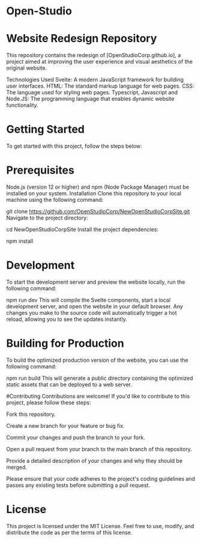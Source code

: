 # Open-Studio
# Website Redesign Repository
This repository contains the redesign of [OpenStudioCorp.github.io], a project aimed at improving the user experience and visual aesthetics of the original website.

Technologies Used
Svelte: A modern JavaScript framework for building user interfaces.
HTML: The standard markup language for web pages.
CSS: The language used for styling web pages.
Typescript, Javascript and Node.JS: The programming language that enables dynamic website functionality.

# Getting Started
To get started with this project, follow the steps below:

# Prerequisites
Node.js (version 12 or higher) and npm (Node Package Manager) must be installed on your system.
Installation
Clone this repository to your local machine using the following command:


git clone https://github.com/OpenStudioCorp/NewOpenStudioCorpSite.git
Navigate to the project directory:


cd NewOpenStudioCorpSite
Install the project dependencies:


npm install

# Development
To start the development server and preview the website locally, run the following command:



npm run dev
This will compile the Svelte components, start a local development server, and open the website in your default browser. Any changes you make to the source code will automatically trigger a hot reload, allowing you to see the updates instantly.

# Building for Production
To build the optimized production version of the website, you can use the following command:


npm run build
This will generate a public directory containing the optimized static assets that can be deployed to a web server.

#Contributing
Contributions are welcome! If you'd like to contribute to this project, please follow these steps:

Fork this repository.

Create a new branch for your feature or bug fix.

Commit your changes and push the branch to your fork.

Open a pull request from your branch to the main branch of this repository.

Provide a detailed description of your changes and why they should be merged.

Please ensure that your code adheres to the project's coding guidelines and passes any existing tests before submitting a pull request.

# License
This project is licensed under the MIT License. Feel free to use, modify, and distribute the code as per the terms of this license.
